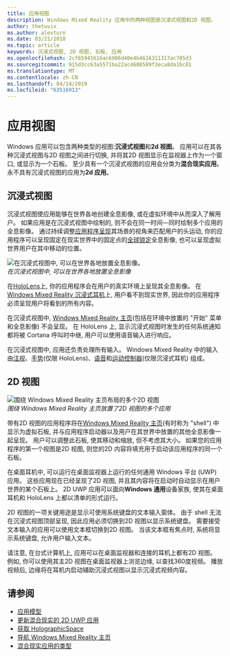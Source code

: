 ```yaml
---
title: 应用视图
description: Windows Mixed Reality 应用中的两种视图是沉浸式视图和2D 视图。
author: thetuvix
ms.author: alexturn
ms.date: 03/21/2018
ms.topic: article
keywords: 沉浸式视图, 2D 视图, 石板, 应用
ms.openlocfilehash: 2cf65941616ac6906d40e4b4616311317ac705d3
ms.sourcegitcommit: 915d3cc63a5571ba22ac4608589f3eca8da1bc81
ms.translationtype: MT
ms.contentlocale: zh-CN
ms.lasthandoff: 04/24/2019
ms.locfileid: "63516913"
---
```

# <a name="app-views"></a>应用视图

Windows 应用可以包含两种类型的视图:**沉浸式视图**和**2d 视图**。 应用可以在其各种沉浸式视图与2D 视图之间进行切换, 并将其2D 视图显示在监视器上作为一个窗口, 或显示为一个石板。 至少具有一个沉浸式视图的应用会分类为**混合现实应用**。 永不具有沉浸式视图的应用为**2d 应用**。

## <a name="immersive-views"></a>沉浸式视图

沉浸式视图使应用能够在世界各地创建全息影像, 或在虚拟环境中从而深入了解用户。 如果应用是在沉浸式视图中绘制的, 则不会在同一时间&mdash;同时绘制多个应用的全息影像。 通过持续调整[应用程序呈现](rendering.md)其场景的视角来匹配用户的头运动, 你的应用程序可以呈现固定在现实世界中的固定点的[全球锁定](coordinate-systems.md)全息影像, 也可以呈现虚拟世界用户在其中移动的位置。

![在沉浸式视图中, 可以在世界各地放置全息影像。](images/designoverview.jpg)<br>
*在沉浸式视图中, 可以在世界各地放置全息影像*

在[HoloLens](hololens-hardware-details.md)上, 你的应用程序会在用户的真实环境上呈现其全息影像。 在[Windows Mixed Reality 沉浸式耳机](immersive-headset-hardware-details.md)上, 用户看不到现实世界, 因此你的应用程序必须呈现用户将看到的所有内容。

在沉浸式视图中, [Windows Mixed Reality 主页](navigating-the-windows-mixed-reality-home.md)(包括在环境中放置的 "开始" 菜单和全息影像) 不会呈现。 在 HoloLens 上, 显示沉浸式视图时发生的任何系统通知都将被 Cortana 呼叫时中继, 用户可以使用语音输入进行响应。

在沉浸式视图中, 应用还负责处理所有输入。 Windows Mixed Reality 中的输入由[注视](gaze.md)、[手势](gestures.md)(仅限 HoloLens)、[语音](voice-input.md)和[运动控制器](motion-controllers.md)(仅限沉浸式耳机) 组成。

## <a name="2d-views"></a>2D 视图

![围绕 Windows Mixed Reality 主页布局的多个2D 视图](images/teleportation-640px.png)<br>
*围绕 Windows Mixed Reality 主页放置了2D 视图的多个应用*

带有2D 视图的应用程序将在[Windows Mixed Reality 主页](navigating-the-windows-mixed-reality-home.md)(有时称为 "shell") 中显示为虚拟石板, 并与应用程序启动器以及用户在其世界中放置的其他全息影像一起呈现。 用户可以调整此石板, 使其移动和缩放, 但不考虑其大小。 如果您的应用程序的第一个视图是2D 视图, 则您的2D 内容将填充用于启动该应用程序的同一个石板。

在桌面耳机中, 可以运行在桌面监视器上运行的任何通用 Windows 平台 (UWP) 应用。 这些应用现在已经呈现了2D 视图, 并且其内容将在启动时自动显示在用户世界的某个石板上。 2D UWP 应用可以面向**Windows 通用**设备家族, 使其在桌面耳机和 HoloLens 上都以清单的形式运行。

2D 视图的一项关键用途是显示可使用系统键盘的文本输入窗体。 由于 shell 无法在沉浸式视图顶部呈现, 因此应用必须切换到2D 视图以显示系统键盘。 需要接受文本输入的应用可以使用文本框切换到2D 视图。 当该文本框有焦点时, 系统将显示系统键盘, 允许用户输入文本。

请注意, 在台式计算机上, 应用可以在桌面监视器和连接的耳机上都有2D 视图。 例如, 你可以使用其主2D 视图在桌面监视器上浏览边缘, 以查找360度视频。 播放视频后, 边缘将在耳机内启动辅助沉浸式视图以显示沉浸式视频内容。

## <a name="see-also"></a>请参阅

* [应用模型](app-model.md)
* [更新混合现实的 2D UWP 应用](building-2d-apps.md)
* [获取 HolographicSpace](getting-a-holographicspace.md)
* [导航 Windows Mixed Reality 主页](navigating-the-windows-mixed-reality-home.md)
* [混合现实应用的类型](types-of-mixed-reality-apps.md)
